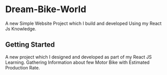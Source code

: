 # Dream-Bike-World
A new Simple Website Project which I build and developed Using my React Js Knowledge.

## Getting Started
A new project which I designed and developed as part of my React JS Learning.
Gathering Information about few Motor Bike with Estimated Production Rate.
